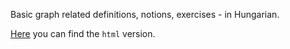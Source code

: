 Basic graph related definitions, notions, exercises - in Hungarian.

[Here](https://czylabsonasa.github.io/graphbasics) you can find the `html` version.

